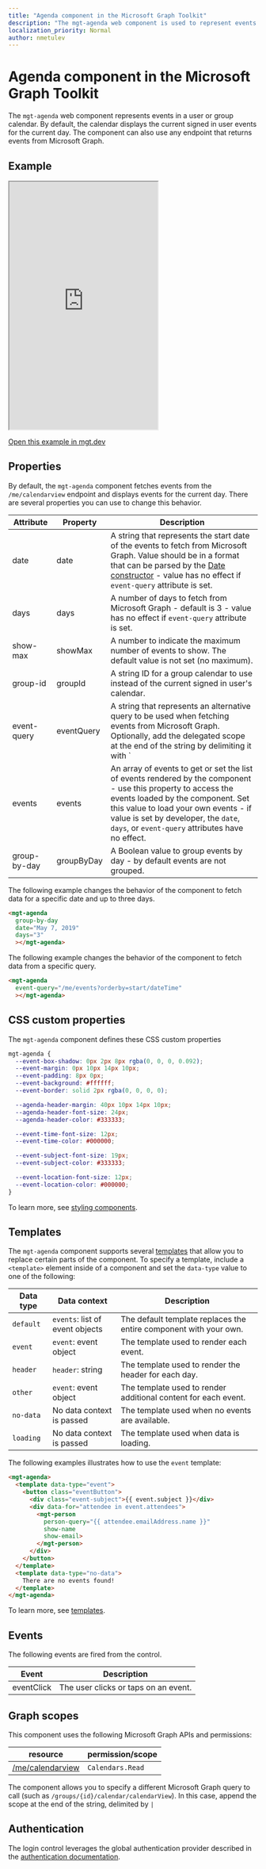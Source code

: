 ```yaml
---
title: "Agenda component in the Microsoft Graph Toolkit"
description: "The mgt-agenda web component is used to represent events in a user or group calendar."
localization_priority: Normal
author: nmetulev
---
```


# Agenda component in the Microsoft Graph Toolkit

The `mgt-agenda` web component represents events in a user or group calendar. By default, the calendar displays the current signed in user events for the current day. The component can also use any endpoint that returns events from Microsoft Graph.

## Example

<iframe src="https://mgt.dev/iframe.html?id=mgt-agenda--simple&source=docs" height="500"></iframe>

[Open this example in mgt.dev](https://mgt.dev/?path=/story/mgt-agenda--simple)

## Properties

By default, the `mgt-agenda` component fetches events from the `/me/calendarview` endpoint and displays events for the current day. There are several properties you can use to change this behavior.

| Attribute | Property | Description |
| --- | --- | --- |
| date | date | A string that represents the start date of the events to fetch from Microsoft Graph. Value should be in a format that can be parsed by the [Date constructor](https://developer.mozilla.org/en-US/docs/Web/JavaScript/Reference/Global_Objects/Date) - value has no effect if `event-query` attribute is set. |
| days | days | A number of days to fetch from Microsoft Graph - default is 3 - value has no effect if `event-query` attribute is set. |
| show-max | showMax | A number to indicate the maximum number of events to show. The default value is not set (no maximum). |
| group-id | groupId | A string ID for a group calendar to use instead of the current signed in user's calendar. |
| event-query | eventQuery | A string that represents an alternative query to be used when fetching events from Microsoft Graph. Optionally, add the delegated scope at the end of the string by delimiting it with `|` (`/groups/GROUP-ID-GUID/calendar/calendarView | group.read.all`). |
| events | events | An array of events to get or set the list of events rendered by the component - use this property to access the events loaded by the component. Set this value to load your own events - if value is set by developer, the `date`, `days`, or `event-query` attributes have no effect. |
| group-by-day | groupByDay | A Boolean value to group events by day - by default events are not grouped. |

The following example changes the behavior of the component to fetch data for a specific date and up to three days.

```html
<mgt-agenda
  group-by-day
  date="May 7, 2019"
  days="3"
  ></mgt-agenda>
```

The following example changes the behavior of the component to fetch data from a specific query.

```html
<mgt-agenda
  event-query="/me/events?orderby=start/dateTime"
  ></mgt-agenda>
```

## CSS custom properties

The `mgt-agenda` component defines these CSS custom properties

```css
mgt-agenda {
  --event-box-shadow: 0px 2px 8px rgba(0, 0, 0, 0.092);
  --event-margin: 0px 10px 14px 10px;
  --event-padding: 8px 0px;
  --event-background: #ffffff;
  --event-border: solid 2px rgba(0, 0, 0, 0);

  --agenda-header-margin: 40px 10px 14px 10px;
  --agenda-header-font-size: 24px;
  --agenda-header-color: #333333;

  --event-time-font-size: 12px;
  --event-time-color: #000000;

  --event-subject-font-size: 19px;
  --event-subject-color: #333333;

  --event-location-font-size: 12px;
  --event-location-color: #000000;
}
```

To learn more, see [styling components](../style.md).

## Templates

The `mgt-agenda` component supports several [templates](../templates.md) that allow you to replace certain parts of the component. To specify a template, include a `<template>` element inside of a component and set the `data-type` value to one of the following:

| Data type | Data context | Description |
| --- | --- | --- |
| `default` | `events`: list of event objects | The default template replaces the entire component with your own. |
| `event` | `event`: event object | The template used to render each event. |
| `header` | `header`: string | The template used to render the header for each day. |
| `other` | `event`: event object | The template used to render additional content for each event. |
| `no-data` | No data context is passed | The template used when no events are available. |
| `loading` | No data context is passed | The template used when data is loading. |

The following examples illustrates how to use the `event` template:

```html
<mgt-agenda>
  <template data-type="event">
    <button class="eventButton">
      <div class="event-subject">{{ event.subject }}</div>
      <div data-for="attendee in event.attendees">
        <mgt-person
          person-query="{{ attendee.emailAddress.name }}"
          show-name
          show-email>
        </mgt-person>
      </div>
    </button>
  </template>
  <template data-type="no-data">
    There are no events found!
  </template>
</mgt-agenda>
```

To learn more, see [templates](../templates.md).

## Events

The following events are fired from the control.

| Event | Description |
| --- | --- |
| eventClick | The user clicks or taps on an event.|


## Graph scopes

This component uses the following Microsoft Graph APIs and permissions:

| resource | permission/scope |
| - | - |
| [/me/calendarview](/graph/api/calendar-list-calendarview?view=graph-rest-1.0) | `Calendars.Read` |

The component allows you to specify a different Microsoft Graph query to call (such as `/groups/{id}/calendar/calendarView`). In this case, append the scope at the end of the string, delimited by `|`

## Authentication

The login control leverages the global authentication provider described in the [authentication documentation](./../providers.md).

